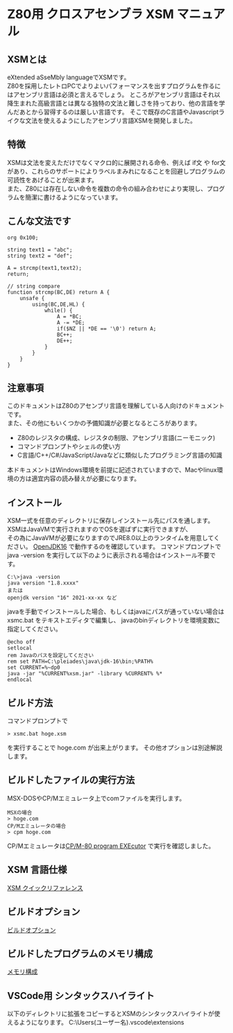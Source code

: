 # Z80用 クロスアセンブラ XSM マニュアル

## XSMとは
eXtended aSseMbly languageでXSMです。  
Z80を採用したレトロPCでよりよいパフォーマンスを出すプログラムを作るにはアセンブリ言語は必須と言えるでしょう。
ところがアセンブリ言語はそれ以降生まれた高級言語とは異なる独特の文法と難しさを持っており、他の言語を学んだあとから習得するのは厳しい言語です。
そこで既存のC言語やJavascriptライクな文法を使えるようにしたアセンブリ言語XSMを開発しました。

## 特徴
XSMは文法を変えただけでなくマクロ的に展開される命令、例えば if文 や for文があり、これらのサポートによりラベルまみれになることを回避しプログラムの可読性をあげることが出来ます。  
また、Z80には存在しない命令を複数の命令の組み合わせにより実現し、プログラムを簡潔に書けるようになっています。  

## こんな文法です
```
org 0x100;

string text1 = "abc";
string text2 = "def";

A = strcmp(text1,text2);
return;

// string compare
function strcmp(BC,DE) return A {
    unsafe {
        using(BC,DE,HL) {
            while() {
                A = *BC;
                A -= *DE;
                if($NZ || *DE == '\0') return A;
                BC++;
                DE++;
            }
        }
    }
}
```

## 注意事項
このドキュメントはZ80のアセンブリ言語を理解している人向けのドキュメントです。  
また、その他にもいくつかの予備知識が必要となるところがあります。
- Z80のレジスタの構成、レジスタの制限、アセンブリ言語(ニーモニック)
- コマンドプロンプトやシェルの使い方
- C言語/C++/C#/JavaScript/Javaなどに類似したプログラミング言語の知識

本ドキュメントはWindows環境を前提に記述されていますので、Macやlinux環境の方は適宜内容の読み替えが必要になります。

## インストール
XSM一式を任意のディレクトリに保存しインストール先にパスを通します。
XSMはJavaVMで実行されますのでOSを選ばずに実行できますが、  
その為にJavaVMが必要になりますのでJRE8.0以上のランタイムを用意してください。
[OpenJDK16](https://jdk.java.net/16/) で動作するのを確認しています。
コマンドプロンプトで java -version を実行して以下のように表示される場合はインストール不要です。
```
C:\>java -version
java version "1.8.xxxx"
または
openjdk version "16" 2021-xx-xx など
```
javaを手動でインストールした場合、もしくはjavaにパスが通っていない場合は xsmc.bat をテキストエディタで編集し、
javaのbinディレクトリを環境変数に指定してください。
```
@echo off
setlocal
rem Javaのパスを設定してください
rem set PATH=C:\pleiades\java\jdk-16\bin;%PATH%
set CURRENT=%~dp0
java -jar "%CURRENT%xsm.jar" -library %CURRENT% %*
endlocal
```

## ビルド方法
コマンドプロンプトで
```
> xsmc.bat hoge.xsm
```
を実行することで hoge.com が出来上がります。
その他オプションは別途解説します。

## ビルドしたファイルの実行方法
MSX-DOSやCP/Mエミュレータ上でcomファイルを実行します。
```
MSXの場合
> hoge.com
CP/Mエミュレータの場合
> cpm hoge.com
```
CP/Mエミュレータは[CP/M-80 program EXEcutor](https://www.vector.co.jp/soft/win95/util/se378130.html) で実行を確認しました。

## XSM 言語仕様
[XSM クイックリファレンス](quickreference.md)

## ビルドオプション
[ビルドオプション](options.md)

## ビルドしたプログラムのメモリ構成
[メモリ構成](memorymap.md)

## VSCode用 シンタックスハイライト
以下のディレクトリに拡張をコピーするとXSMのシンタックスハイライトが使えるようになります。
C:\Users\(ユーザー名)\.vscode\extensions
